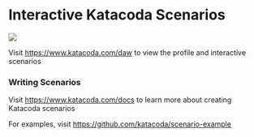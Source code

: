 # Interactive Katacoda Scenarios

[![](http://shields.katacoda.com/katacoda/daw/count.svg)](https://www.katacoda.com/daw "Get your profile on Katacoda.com")

Visit https://www.katacoda.com/daw to view the profile and interactive scenarios

### Writing Scenarios
Visit https://www.katacoda.com/docs to learn more about creating Katacoda scenarios

For examples, visit https://github.com/katacoda/scenario-example
